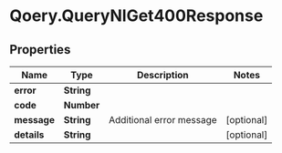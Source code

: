 # Qoery.QueryNlGet400Response

## Properties

Name | Type | Description | Notes
------------ | ------------- | ------------- | -------------
**error** | **String** |  | 
**code** | **Number** |  | 
**message** | **String** | Additional error message | [optional] 
**details** | **String** |  | [optional] 



